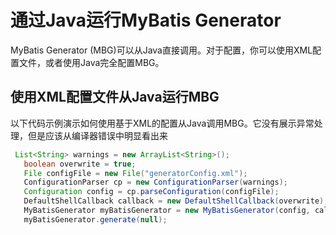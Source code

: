 # 通过Java运行MyBatis Generator

MyBatis Generator (MBG)可以从Java直接调用。对于配置，你可以使用XML配置文件，或者使用Java完全配置MBG。

## 使用XML配置文件从Java运行MBG

以下代码示例演示如何使用基于XML的配置从Java调用MBG。它没有展示异常处理，但是应该从编译器错误中明显看出来

```java
 List<String> warnings = new ArrayList<String>();
   boolean overwrite = true;
   File configFile = new File("generatorConfig.xml");
   ConfigurationParser cp = new ConfigurationParser(warnings);
   Configuration config = cp.parseConfiguration(configFile);
   DefaultShellCallback callback = new DefaultShellCallback(overwrite);
   MyBatisGenerator myBatisGenerator = new MyBatisGenerator(config, callback, warnings);
   myBatisGenerator.generate(null);
```

